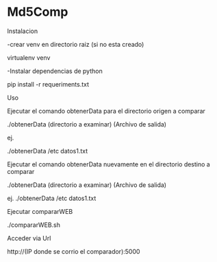 # Md5Comp

Instalacion

-crear venv en directorio raiz (si no esta creado)

virtualenv venv

-Instalar dependencias de python

pip install -r requeriments.txt

Uso

Ejecutar el comando obtenerData para el directorio origen a comparar

./obtenerData (directorio a examinar) (Archivo de salida)

ej.

./obtenerData /etc datos1.txt

Ejecutar el comando obtenerData nuevamente en el directorio destino a comparar

./obtenerData (directorio a examinar) (Archivo de salida)

ej.
./obtenerData /etc datos1.txt

Ejecutar compararWEB

./compararWEB.sh

Acceder via Url

http://(IP donde se corrio el comparador):5000
